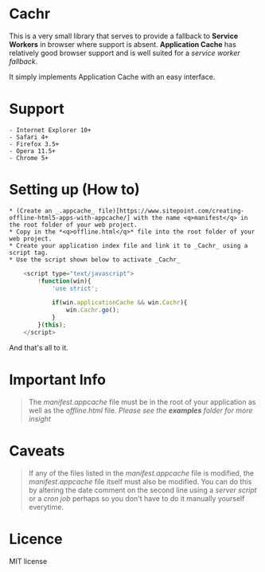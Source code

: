 # Cachr

This is a very small library that serves to provide a fallback to **Service Workers** in browser where support is absent. **Application Cache** has relatively good browser support and is well suited for a _service worker fallback_.

It simply implements Application Cache with an easy interface.

# Support
	- Internet Explorer 10+
	- Safari 4+
	- Firefox 3.5+
	- Opera 11.5+
	- Chrome 5+

# Setting up (How to)

	* (Create an _.appcache_ file)[https://www.sitepoint.com/creating-offline-html5-apps-with-appcache/] with the name <q>manifest</q> in the root folder of your web project.
	* Copy in the *<q>offline.html</q>* file into the root folder of your web project.
	* Create your application index file and link it to _Cachr_ using a script tag.
	* Use the script shown below to activate _Cachr_

```js
	<script type="text/javascript">
		!function(win){
			'use strict';

			if(win.applicationCache && win.Cachr){
				win.Cachr.go();
			}
		}(this);
	</script>
```

And that's all to it.

# Important Info

>The _manifest.appcache_ file must be in the root of your application as well as the _offline.html_ file. _Please see the <b>examples</b> folder for more insight_

# Caveats

>If any of the files listed in the _manifest.appcache_ file is modified, the _manifest.appcache_ file itself must also be modified. You can do this by altering the date comment on the second line using a _server script_ or a _cron job_ perhaps so you don't have to do it manually yourself everytime.

# Licence

MIT license
